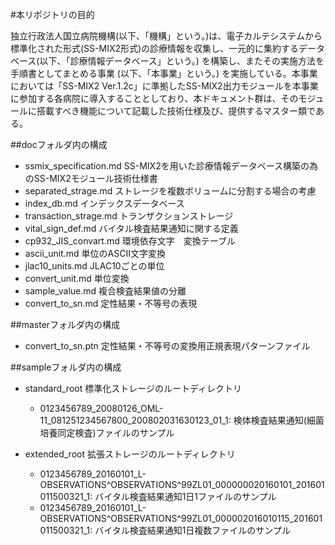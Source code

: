 #本リポジトリの目的

独立行政法人国立病院機構(以下、「機構」という。)は、電子カルテシステムから標準化された形式(SS-MIX2形式)の診療情報を収集し、一元的に集約するデータベース(以下、「診療情報データベース」という。) を構築し、またその実施方法を手順書としてまとめる事業 (以下、「本事業」という。) を実施している。本事業においては「SS-MIX2 Ver.1.2c」に準拠したSS-MIX2出力モジュールを本事業に参加する各病院に導入することとしており、本ドキュメント群は、そのモジュールに搭載すべき機能について記載した技術仕様及び、提供するマスター類である。

##docフォルダ内の構成
* ssmix_specification.md SS-MIX2を用いた診療情報データベース構築の為のSS-MIX2モジュール技術仕様書
* separated_strage.md ストレージを複数ボリュームに分割する場合の考慮
* index_db.md インデックスデータベース
* transaction_strage.md トランザクションストレージ
* vital_sign_def.md  バイタル検査結果通知に関する定義
* cp932_JIS_convart.md  環境依存文字　変換テーブル
* ascii_unit.md 単位のASCII文字変換
* jlac10_units.md JLAC10ごとの単位
* convert_unit.md 単位変換
* sample_value.md 複合検査結果値の分離
* convert_to_sn.md 定性結果・不等号の表現

##masterフォルダ内の構成
* convert_to_sn.ptn 定性結果・不等号の変換用正規表現パターンファイル


##sampleフォルダ内の構成
* standard_root 標準化ストレージのルートディレクトリ
    * 0123456789_20080126_OML-11_081251234567800_200802031630123_01_1: 検体検査結果通知(細菌培養同定検査)ファイルのサンプル

* extended_root 拡張ストレージのルートディレクトリ
    * 0123456789_20160101_L-OBSERVATIONS^OBSERVATIONS^99ZL01_000000020160101_201601011500321_1: バイタル検査結果通知1日1ファイルのサンプル
    * 0123456789_20160101_L-OBSERVATIONS^OBSERVATIONS^99ZL01_000002016010115_201601011500321_1: バイタル検査結果通知1日複数ファイルのサンプル
